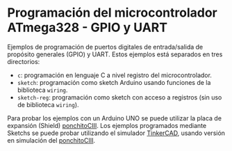 # Programación del microcontrolador ATmega328 - GPIO y UART

Ejemplos de programación de puertos digitales de entrada/salida de propósito generales (GPIO) y UART.
Estos ejemplos está separados en tres directorios:
 * `c`: programación en lenguaje C a nivel registro del microcontrolador.
 * `sketch`:  programación como sketch Arduino usando funciones de la biblioteca `wiring`.
 * `sketch-reg`: programación como sketch con acceso a registros (sin uso de biblioteca `wiring`).

Para probar los ejemplos con un Arduino UNO se puede utilizar la placa de expansión (Shield) [ponchitoCIII](https://github.com/ciiiutnfrc/ponchitoCIII/).
Los ejemplos programados mediante Sketchs se puede probar utilizando el simulador [TinkerCAD](https://www.tinkercad.com/), usando versión en simulación del [ponchitoCIII](https://www.tinkercad.com/things/a9nrlsl5pPs).
